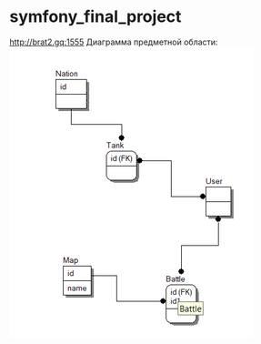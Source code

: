 # symfony_final_project
http://brat2.gq:1555
Диаграмма предметной области: <br>
<img src="tanks.png"></img>
